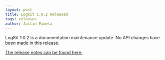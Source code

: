 ```yaml
---
layout: post
title: LogKit 1.0.2 Released
tags: releases
author: Justin Pawela
---
```


LogKit 1.0.2 is a documentation maintenance update. No API changes have been made in this release.

[The release notes can be found here.](https://github.com/logkit/logkit/releases/tag/1.0.2)
